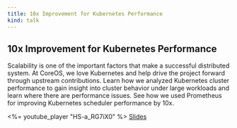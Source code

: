 ```yaml
---
title: 10x Improvement for Kubernetes Performance
kind: talk
---
```


## 10x Improvement for Kubernetes Performance

Scalability is one of the important factors that make a successful distributed
system. At CoreOS, we love Kubernetes and help drive the project forward
through upstream contributions. Learn how we analyzed Kubernetes cluster
performance to gain insight into cluster behavior under large workloads and
learn where there are performance issues. See how we used Prometheus for
improving Kubernetes scheduler performance by 10x.

<%= youtube_player "HS-a_RG7iX0" %>
[Slides](https://github.com/jonboulle/presentations/blob/master/2016-08_Promcon_Metrics_Matter_10x_Improvement_for_Kubernetes_Performance.pdf)
